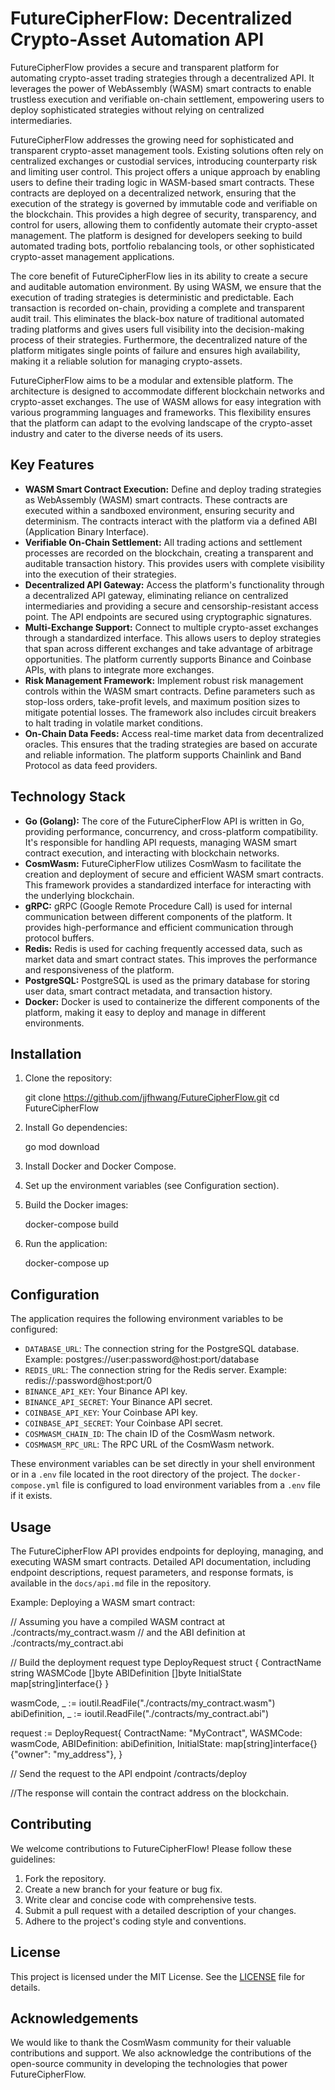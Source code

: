 # FutureCipherFlow: Decentralized Crypto-Asset Automation API

FutureCipherFlow provides a secure and transparent platform for automating crypto-asset trading strategies through a decentralized API. It leverages the power of WebAssembly (WASM) smart contracts to enable trustless execution and verifiable on-chain settlement, empowering users to deploy sophisticated strategies without relying on centralized intermediaries.

FutureCipherFlow addresses the growing need for sophisticated and transparent crypto-asset management tools. Existing solutions often rely on centralized exchanges or custodial services, introducing counterparty risk and limiting user control. This project offers a unique approach by enabling users to define their trading logic in WASM-based smart contracts. These contracts are deployed on a decentralized network, ensuring that the execution of the strategy is governed by immutable code and verifiable on the blockchain. This provides a high degree of security, transparency, and control for users, allowing them to confidently automate their crypto-asset management. The platform is designed for developers seeking to build automated trading bots, portfolio rebalancing tools, or other sophisticated crypto-asset management applications.

The core benefit of FutureCipherFlow lies in its ability to create a secure and auditable automation environment. By using WASM, we ensure that the execution of trading strategies is deterministic and predictable. Each transaction is recorded on-chain, providing a complete and transparent audit trail. This eliminates the black-box nature of traditional automated trading platforms and gives users full visibility into the decision-making process of their strategies. Furthermore, the decentralized nature of the platform mitigates single points of failure and ensures high availability, making it a reliable solution for managing crypto-assets.

FutureCipherFlow aims to be a modular and extensible platform. The architecture is designed to accommodate different blockchain networks and crypto-asset exchanges. The use of WASM allows for easy integration with various programming languages and frameworks. This flexibility ensures that the platform can adapt to the evolving landscape of the crypto-asset industry and cater to the diverse needs of its users.

## Key Features

*   **WASM Smart Contract Execution:** Define and deploy trading strategies as WebAssembly (WASM) smart contracts. These contracts are executed within a sandboxed environment, ensuring security and determinism. The contracts interact with the platform via a defined ABI (Application Binary Interface).
*   **Verifiable On-Chain Settlement:** All trading actions and settlement processes are recorded on the blockchain, creating a transparent and auditable transaction history. This provides users with complete visibility into the execution of their strategies.
*   **Decentralized API Gateway:** Access the platform's functionality through a decentralized API gateway, eliminating reliance on centralized intermediaries and providing a secure and censorship-resistant access point. The API endpoints are secured using cryptographic signatures.
*   **Multi-Exchange Support:** Connect to multiple crypto-asset exchanges through a standardized interface. This allows users to deploy strategies that span across different exchanges and take advantage of arbitrage opportunities. The platform currently supports Binance and Coinbase APIs, with plans to integrate more exchanges.
*   **Risk Management Framework:** Implement robust risk management controls within the WASM smart contracts. Define parameters such as stop-loss orders, take-profit levels, and maximum position sizes to mitigate potential losses. The framework also includes circuit breakers to halt trading in volatile market conditions.
*   **On-Chain Data Feeds:** Access real-time market data from decentralized oracles. This ensures that the trading strategies are based on accurate and reliable information. The platform supports Chainlink and Band Protocol as data feed providers.

## Technology Stack

*   **Go (Golang):** The core of the FutureCipherFlow API is written in Go, providing performance, concurrency, and cross-platform compatibility. It's responsible for handling API requests, managing WASM smart contract execution, and interacting with blockchain networks.
*   **CosmWasm:** FutureCipherFlow utilizes CosmWasm to facilitate the creation and deployment of secure and efficient WASM smart contracts. This framework provides a standardized interface for interacting with the underlying blockchain.
*   **gRPC:** gRPC (Google Remote Procedure Call) is used for internal communication between different components of the platform. It provides high-performance and efficient communication through protocol buffers.
*   **Redis:** Redis is used for caching frequently accessed data, such as market data and smart contract states. This improves the performance and responsiveness of the platform.
*   **PostgreSQL:** PostgreSQL is used as the primary database for storing user data, smart contract metadata, and transaction history.
*   **Docker:** Docker is used to containerize the different components of the platform, making it easy to deploy and manage in different environments.

## Installation

1.  Clone the repository:

    git clone https://github.com/jjfhwang/FutureCipherFlow.git
    cd FutureCipherFlow
2.  Install Go dependencies:

    go mod download
3.  Install Docker and Docker Compose.
4.  Set up the environment variables (see Configuration section).
5.  Build the Docker images:

    docker-compose build
6.  Run the application:

    docker-compose up

## Configuration

The application requires the following environment variables to be configured:

*   `DATABASE_URL`: The connection string for the PostgreSQL database. Example: postgres://user:password@host:port/database
*   `REDIS_URL`: The connection string for the Redis server. Example: redis://:password@host:port/0
*   `BINANCE_API_KEY`: Your Binance API key.
*   `BINANCE_API_SECRET`: Your Binance API secret.
*   `COINBASE_API_KEY`: Your Coinbase API key.
*   `COINBASE_API_SECRET`: Your Coinbase API secret.
*   `COSMWASM_CHAIN_ID`: The chain ID of the CosmWasm network.
*   `COSMWASM_RPC_URL`: The RPC URL of the CosmWasm network.

These environment variables can be set directly in your shell environment or in a `.env` file located in the root directory of the project. The `docker-compose.yml` file is configured to load environment variables from a `.env` file if it exists.

## Usage

The FutureCipherFlow API provides endpoints for deploying, managing, and executing WASM smart contracts. Detailed API documentation, including endpoint descriptions, request parameters, and response formats, is available in the `docs/api.md` file in the repository.

Example: Deploying a WASM smart contract:

// Assuming you have a compiled WASM contract at ./contracts/my_contract.wasm
// and the ABI definition at ./contracts/my_contract.abi

// Build the deployment request
type DeployRequest struct {
   ContractName string
   WASMCode []byte
   ABIDefinition []byte
   InitialState map[string]interface{}
}

wasmCode, _ := ioutil.ReadFile("./contracts/my_contract.wasm")
abiDefinition, _ := ioutil.ReadFile("./contracts/my_contract.abi")

request := DeployRequest{
   ContractName: "MyContract",
   WASMCode: wasmCode,
   ABIDefinition: abiDefinition,
   InitialState: map[string]interface{}{"owner": "my_address"},
}

// Send the request to the API endpoint /contracts/deploy

//The response will contain the contract address on the blockchain.

## Contributing

We welcome contributions to FutureCipherFlow! Please follow these guidelines:

1.  Fork the repository.
2.  Create a new branch for your feature or bug fix.
3.  Write clear and concise code with comprehensive tests.
4.  Submit a pull request with a detailed description of your changes.
5.  Adhere to the project's coding style and conventions.

## License

This project is licensed under the MIT License. See the [LICENSE](https://github.com/jjfhwang/FutureCipherFlow/blob/main/LICENSE) file for details.

## Acknowledgements

We would like to thank the CosmWasm community for their valuable contributions and support. We also acknowledge the contributions of the open-source community in developing the technologies that power FutureCipherFlow.